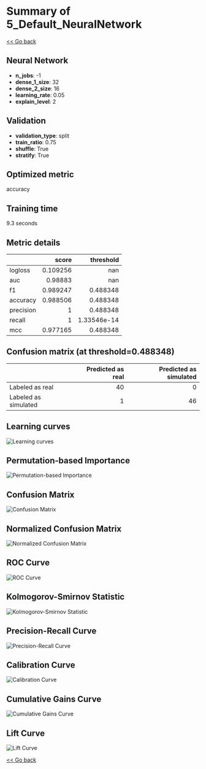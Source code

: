 # Summary of 5_Default_NeuralNetwork

[<< Go back](../README.md)


## Neural Network
- **n_jobs**: -1
- **dense_1_size**: 32
- **dense_2_size**: 16
- **learning_rate**: 0.05
- **explain_level**: 2

## Validation
 - **validation_type**: split
 - **train_ratio**: 0.75
 - **shuffle**: True
 - **stratify**: True

## Optimized metric
accuracy

## Training time

9.3 seconds

## Metric details
|           |    score |     threshold |
|:----------|---------:|--------------:|
| logloss   | 0.109256 | nan           |
| auc       | 0.98883  | nan           |
| f1        | 0.989247 |   0.488348    |
| accuracy  | 0.988506 |   0.488348    |
| precision | 1        |   0.488348    |
| recall    | 1        |   1.33546e-14 |
| mcc       | 0.977165 |   0.488348    |


## Confusion matrix (at threshold=0.488348)
|                      |   Predicted as real |   Predicted as simulated |
|:---------------------|--------------------:|-------------------------:|
| Labeled as real      |                  40 |                        0 |
| Labeled as simulated |                   1 |                       46 |

## Learning curves
![Learning curves](learning_curves.png)

## Permutation-based Importance
![Permutation-based Importance](permutation_importance.png)
## Confusion Matrix

![Confusion Matrix](confusion_matrix.png)


## Normalized Confusion Matrix

![Normalized Confusion Matrix](confusion_matrix_normalized.png)


## ROC Curve

![ROC Curve](roc_curve.png)


## Kolmogorov-Smirnov Statistic

![Kolmogorov-Smirnov Statistic](ks_statistic.png)


## Precision-Recall Curve

![Precision-Recall Curve](precision_recall_curve.png)


## Calibration Curve

![Calibration Curve](calibration_curve_curve.png)


## Cumulative Gains Curve

![Cumulative Gains Curve](cumulative_gains_curve.png)


## Lift Curve

![Lift Curve](lift_curve.png)



[<< Go back](../README.md)
